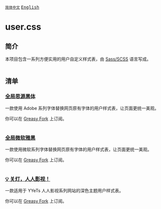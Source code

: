 [<kbd>`简体中文`</kbd>](https://github.com/francis-zhao/user.css#readme "读我")
[<kbd>English</kbd>](https://github.com/francis-zhao/user.css/blob/master/README.EN.md "Readme")

# user.css

## 简介

本项目包含一系列方便实用的用户自定义样式表，由 [Sass/SCSS](https://sass-lang.com/ "Sass: Syntactically Awesome Style Sheets") 语言写成。
<br>
<br>

## 清单

### [全局思源黑体](https://github.com/francis-zhao/user.css/tree/master/global-font-adobe)

一款使用 Adobe 系列字体替换网页原有字体的用户样式表，让页面更统一美观。

你可以在 [Greasy Fork](https://greasyfork.org/scripts/419362 "Greasy Fork") 上订阅。
<br>
<br>

### [全局微软雅黑](https://github.com/francis-zhao/user.css/tree/master/global-font-microsoft)

一款使用微软系列字体替换网页原有字体的用户样式表，让页面更统一美观。

你可以在 [Greasy Fork](https://greasyfork.org/scripts/419363 "Greasy Fork") 上订阅。
<br>
<br>

### [💡 关灯，人人影视！](https://github.com/francis-zhao/user.css/tree/master/theme-yyets-dark)

一款适用于 YYeTs 人人影视系列网站的深色主题用户样式表。

你可以在 [Greasy Fork](https://greasyfork.org/scripts/419366 "Greasy Fork") 上订阅。
<br>
<br>
